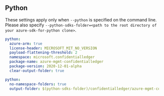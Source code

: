 ## Python

These settings apply only when `--python` is specified on the command line.
Please also specify `--python-sdks-folder=<path to the root directory of your azure-sdk-for-python clone>`.

```yaml $(python)
python:
  azure-arm: true
  license-header: MICROSOFT_MIT_NO_VERSION
  payload-flattening-threshold: 2
  namespace: microsoft.confidentialledger
  package-name: azure-mgmt-confidentialledger
  package-version: 2020-12-01-alpha
  clear-output-folder: true
```

```yaml $(python)
python:
  no-namespace-folders: true
  output-folder: $(python-sdks-folder)/confidentialledger/azure-mgmt-confidentialledger/azure/mgmt/confidentialledger
```
